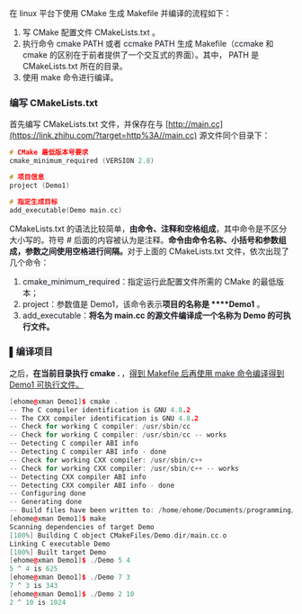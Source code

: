 <font style="color:rgb(25, 27, 31);">在 linux 平台下使用 CMake 生成 Makefile 并编译的流程如下：</font>

1. <font style="color:rgb(25, 27, 31);">写 CMake 配置文件 CMakeLists.txt 。</font>
2. <font style="color:rgb(25, 27, 31);">执行命令</font><font style="color:rgb(25, 27, 31);"> </font><font style="color:rgb(25, 27, 31);background-color:rgb(248, 248, 250);">cmake PATH</font><font style="color:rgb(25, 27, 31);"> </font><font style="color:rgb(25, 27, 31);">或者</font><font style="color:rgb(25, 27, 31);"> </font><font style="color:rgb(25, 27, 31);background-color:rgb(248, 248, 250);">ccmake PATH</font><font style="color:rgb(25, 27, 31);"> </font><font style="color:rgb(25, 27, 31);">生成 Makefile（</font><font style="color:rgb(25, 27, 31);background-color:rgb(248, 248, 250);">ccmake</font><font style="color:rgb(25, 27, 31);"> </font><font style="color:rgb(25, 27, 31);">和</font><font style="color:rgb(25, 27, 31);"> </font><font style="color:rgb(25, 27, 31);background-color:rgb(248, 248, 250);">cmake</font><font style="color:rgb(25, 27, 31);"> </font><font style="color:rgb(25, 27, 31);">的区别在于前者提供了一个交互式的界面）。其中，</font><font style="color:rgb(25, 27, 31);"> </font><font style="color:rgb(25, 27, 31);background-color:rgb(248, 248, 250);">PATH</font><font style="color:rgb(25, 27, 31);"> </font><font style="color:rgb(25, 27, 31);">是 CMakeLists.txt 所在的目录。</font>
3. <font style="color:rgb(25, 27, 31);">使用 </font><font style="color:rgb(25, 27, 31);background-color:rgb(248, 248, 250);">make</font><font style="color:rgb(25, 27, 31);"> 命令进行编译。</font>

### **<font style="color:rgb(25, 27, 31);">编写 CMakeLists.txt</font>**
<font style="color:rgb(25, 27, 31);">首先编写 CMakeLists.txt 文件，并保存在与 </font>[http://main.cc](https://link.zhihu.com/?target=http%3A//main.cc)<font style="color:rgb(25, 27, 31);"> 源文件同个目录下：</font>

```cpp
# CMake 最低版本号要求
cmake_minimum_required (VERSION 2.8)

# 项目信息
project (Demo1)

# 指定生成目标
add_executable(Demo main.cc)
```

<font style="color:rgb(25, 27, 31);">CMakeLists.txt 的语法比较简单，</font>**<font style="color:rgb(25, 27, 31);">由命令、注释和空格组成</font>**<font style="color:rgb(25, 27, 31);">，其中命令是不区分大小写的。符号 </font><font style="color:rgb(25, 27, 31);background-color:rgb(248, 248, 250);">#</font><font style="color:rgb(25, 27, 31);"> 后面的内容被认为是注释。</font>**<font style="color:rgb(25, 27, 31);">命令由命令名称、小括号和参数组成，参数之间使用空格进行间隔。</font>**<font style="color:rgb(25, 27, 31);">对于上面的 CMakeLists.txt 文件，依次出现了几个命令：</font>

1. <font style="color:rgb(25, 27, 31);background-color:rgb(248, 248, 250);">cmake_minimum_required</font><font style="color:rgb(25, 27, 31);">：指定运行此配置文件所需的 CMake 的最低版本；</font>
2. <font style="color:rgb(25, 27, 31);background-color:rgb(248, 248, 250);">project</font><font style="color:rgb(25, 27, 31);">：参数值是 </font><font style="color:rgb(25, 27, 31);background-color:rgb(248, 248, 250);">Demo1</font><font style="color:rgb(25, 27, 31);">，该命令表示</font>**<font style="color:rgb(25, 27, 31);">项目的名称是 </font>****<font style="color:rgb(25, 27, 31);background-color:rgb(248, 248, 250);">Demo1</font>**<font style="color:rgb(25, 27, 31);"> 。</font>
3. <font style="color:rgb(25, 27, 31);background-color:rgb(248, 248, 250);">add_executable</font><font style="color:rgb(25, 27, 31);">：</font>**<font style="color:rgb(25, 27, 31);">将名为 main.cc 的源文件编译成一个名称为 Demo 的可执行文件。</font>**

### **<font style="color:rgb(25, 27, 31);">▌编译项目</font>**
<font style="color:rgb(25, 27, 31);">之后，</font>**<font style="color:rgb(25, 27, 31);">在当前目录执行 </font>****<font style="color:rgb(25, 27, 31);background-color:rgb(248, 248, 250);">cmake .</font>****<font style="color:rgb(25, 27, 31);"> </font>**<font style="color:rgb(25, 27, 31);">，</font><u><font style="color:rgb(25, 27, 31);">得到 Makefile 后再使用 </font></u><u><font style="color:rgb(25, 27, 31);background-color:rgb(248, 248, 250);">make</font></u><u><font style="color:rgb(25, 27, 31);"> 命令编译得到 Demo1 可执行文件。</font></u>



```cpp
[ehome@xman Demo1]$ cmake .
-- The C compiler identification is GNU 4.8.2
-- The CXX compiler identification is GNU 4.8.2
-- Check for working C compiler: /usr/sbin/cc
-- Check for working C compiler: /usr/sbin/cc -- works
-- Detecting C compiler ABI info
-- Detecting C compiler ABI info - done
-- Check for working CXX compiler: /usr/sbin/c++
-- Check for working CXX compiler: /usr/sbin/c++ -- works
-- Detecting CXX compiler ABI info
-- Detecting CXX compiler ABI info - done
-- Configuring done
-- Generating done
-- Build files have been written to: /home/ehome/Documents/programming/C/power/Demo1
[ehome@xman Demo1]$ make
Scanning dependencies of target Demo
[100%] Building C object CMakeFiles/Demo.dir/main.cc.o
Linking C executable Demo
[100%] Built target Demo
[ehome@xman Demo1]$ ./Demo 5 4
5 ^ 4 is 625
[ehome@xman Demo1]$ ./Demo 7 3
7 ^ 3 is 343
[ehome@xman Demo1]$ ./Demo 2 10
2 ^ 10 is 1024
```

  


